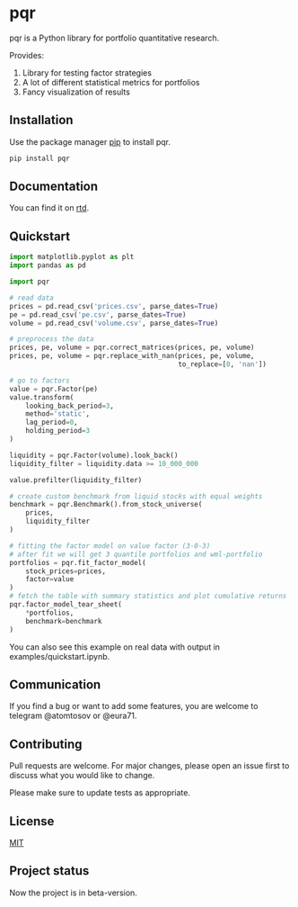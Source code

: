 # pqr

pqr is a Python library for portfolio quantitative research.

Provides:
  1. Library for testing factor strategies
  2. A lot of different statistical metrics for portfolios
  3. Fancy visualization of results

## Installation


Use the package manager [pip](https://pip.pypa.io/en/stable/) to install pqr.

```bash
pip install pqr
```

## Documentation

You can find it on [rtd](https://pqr.readthedocs.io/en/latest/index.html).

## Quickstart

```python
import matplotlib.pyplot as plt
import pandas as pd

import pqr

# read data
prices = pd.read_csv('prices.csv', parse_dates=True)
pe = pd.read_csv('pe.csv', parse_dates=True)
volume = pd.read_csv('volume.csv', parse_dates=True)

# preprocess the data
prices, pe, volume = pqr.correct_matrices(prices, pe, volume)
prices, pe, volume = pqr.replace_with_nan(prices, pe, volume,
                                          to_replace=[0, 'nan'])

# go to factors
value = pqr.Factor(pe)
value.transform(
    looking_back_period=3,
    method='static',
    lag_period=0,
    holding_period=3
)

liquidity = pqr.Factor(volume).look_back()
liquidity_filter = liquidity.data >= 10_000_000

value.prefilter(liquidity_filter)

# create custom benchmark from liquid stocks with equal weights
benchmark = pqr.Benchmark().from_stock_universe(
    prices,
    liquidity_filter
)

# fitting the factor model on value factor (3-0-3)
# after fit we will get 3 quantile portfolios and wml-portfolio
portfolios = pqr.fit_factor_model(
    stock_prices=prices,
    factor=value
)
# fetch the table with summary statistics and plot cumulative returns
pqr.factor_model_tear_sheet(
    *portfolios,
    benchmark=benchmark
)
```

You can also see this example on real data with output in examples/quickstart.ipynb.

## Communication
If you find a bug or want to add some features, you are welcome to telegram @atomtosov or @eura71.

## Contributing
Pull requests are welcome. For major changes, please open an issue first to discuss what you would like to change.

Please make sure to update tests as appropriate.

## License
[MIT](https://choosealicense.com/licenses/mit/)

## Project status
Now the project is in beta-version.
